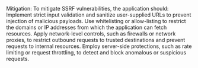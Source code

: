 Mitigation: To mitigate SSRF vulnerabilities, the application should:
Implement strict input validation and sanitize user-supplied URLs to prevent injection of malicious payloads.
Use whitelisting or allow-listing to restrict the domains or IP addresses from which the application can fetch resources.
Apply network-level controls, such as firewalls or network proxies, to restrict outbound requests to trusted destinations and prevent requests to internal resources.
Employ server-side protections, such as rate limiting or request throttling, to detect and block anomalous or suspicious requests.

